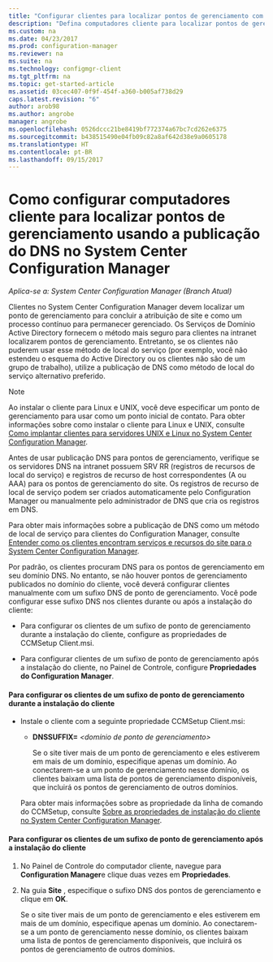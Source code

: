 ```yaml
---
title: "Configurar clientes para localizar pontos de gerenciamento com a publicação do DNS | Microsoft Docs"
description: "Defina computadores cliente para localizar pontos de gerenciamento usando a publicação do DNS no System Center Configuration Manager."
ms.custom: na
ms.date: 04/23/2017
ms.prod: configuration-manager
ms.reviewer: na
ms.suite: na
ms.technology: configmgr-client
ms.tgt_pltfrm: na
ms.topic: get-started-article
ms.assetid: 03cec407-0f9f-454f-a360-b005af738d29
caps.latest.revision: "6"
author: arob98
ms.author: angrobe
manager: angrobe
ms.openlocfilehash: 0526dccc21be8419bf772374a67bc7cd262e6375
ms.sourcegitcommit: b438515490e04fb09c82a8af642d38e9a0605178
ms.translationtype: HT
ms.contentlocale: pt-BR
ms.lasthandoff: 09/15/2017
---
```

# <a name="how-to-configure-client-computers-to-find-management-points-by-using-dns-publishing-in-system-center-configuration-manager"></a>Como configurar computadores cliente para localizar pontos de gerenciamento usando a publicação do DNS no System Center Configuration Manager

*Aplica-se a: System Center Configuration Manager (Branch Atual)*

Clientes no System Center Configuration Manager devem localizar um ponto de gerenciamento para concluir a atribuição de site e como um processo contínuo para permanecer gerenciado. Os Serviços de Domínio Active Directory fornecem o método mais seguro para clientes na intranet localizarem pontos de gerenciamento. Entretanto, se os clientes não puderem usar esse método de local do serviço (por exemplo, você não estendeu o esquema do Active Directory ou os clientes não são de um grupo de trabalho), utilize a publicação de DNS como método de local do serviço alternativo preferido.  

> [!NOTE]  
>  Ao instalar o cliente para Linux e UNIX, você deve especificar um ponto de gerenciamento para usar como um ponto inicial de contato. Para obter informações sobre como instalar o cliente para Linux e UNIX, consulte [Como implantar clientes para servidores UNIX e Linux no System Center Configuration Manager](../../../core/clients/deploy/deploy-clients-to-unix-and-linux-servers.md).  

 Antes de usar publicação DNS para pontos de gerenciamento, verifique se os servidores DNS na intranet possuem SRV RR (registros de recursos de local do serviço) e registros de recurso de host correspondentes (A ou AAA) para os pontos de gerenciamento do site. Os registros de recurso de local de serviço podem ser criados automaticamente pelo Configuration Manager ou manualmente pelo administrador de DNS que cria os registros em DNS.  

 Para obter mais informações sobre a publicação de DNS como um método de local de serviço para clientes do Configuration Manager, consulte [Entender como os clientes encontram serviços e recursos do site para o System Center Configuration Manager](../../../core/plan-design/hierarchy/understand-how-clients-find-site-resources-and-services.md).  

 Por padrão, os clientes procuram DNS para os pontos de gerenciamento em seu domínio DNS. No entanto, se não houver pontos de gerenciamento publicados no domínio do cliente, você deverá configurar clientes manualmente com um sufixo DNS de ponto de gerenciamento. Você pode configurar esse sufixo DNS nos clientes durante ou após a instalação do cliente:  

-   Para configurar os clientes de um sufixo de ponto de gerenciamento durante a instalação do cliente, configure as propriedades de CCMSetup Client.msi.  

-   Para configurar clientes de um sufixo de ponto de gerenciamento após a instalação do cliente, no Painel de Controle, configure **Propriedades do Configuration Manager**.  

#### <a name="to-configure-clients-for-a-management-point-suffix-during-client-installation"></a>Para configurar os clientes de um sufixo de ponto de gerenciamento durante a instalação do cliente  

-   Instale o cliente com a seguinte propriedade CCMSetup Client.msi:  

    -   **DNSSUFFIX=** *&lt;domínio de ponto de gerenciamento\>*  

         Se o site tiver mais de um ponto de gerenciamento e eles estiverem em mais de um domínio, especifique apenas um domínio. Ao conectarem-se a um ponto de gerenciamento nesse domínio, os clientes baixam uma lista de pontos de gerenciamento disponíveis, que incluirá os pontos de gerenciamento de outros domínios.  

     Para obter mais informações sobre as propriedade da linha de comando do CCMSetup, consulte [Sobre as propriedades de instalação do cliente no System Center Configuration Manager](../../../core/clients/deploy/about-client-installation-properties.md).  

#### <a name="to-configure-clients-for-a-management-point-suffix-after-client-installation"></a>Para configurar os clientes de um sufixo de ponto de gerenciamento após a instalação do cliente  

1.  No Painel de Controle do computador cliente, navegue para **Configuration Manager**e clique duas vezes em **Propriedades**.  

2.  Na guia **Site** , especifique o sufixo DNS dos pontos de gerenciamento e clique em **OK**.  

     Se o site tiver mais de um ponto de gerenciamento e eles estiverem em mais de um domínio, especifique apenas um domínio. Ao conectarem-se a um ponto de gerenciamento nesse domínio, os clientes baixam uma lista de pontos de gerenciamento disponíveis, que incluirá os pontos de gerenciamento de outros domínios.
